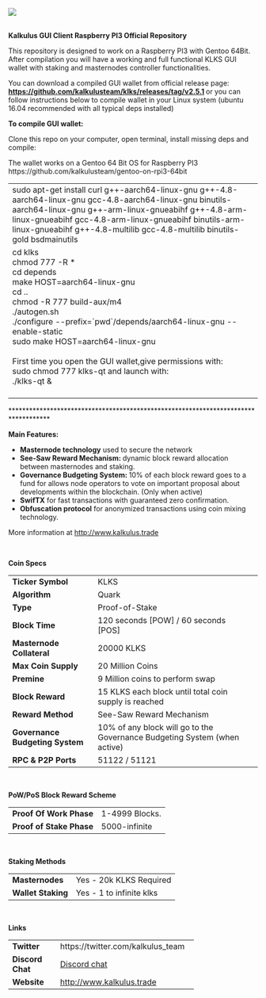<p><a href="http://www.kalkulus.trade/"><img style="display: block; margin-left: auto; margin-right: auto;" src="https://i.imgur.com/TDhrEOP.png" /></a>&nbsp;</p>
<p><strong>Kalkulus GUI Client Raspberry PI3 Official Repository</strong></p>
<p>This repository is designed to work on a Raspberry PI3 with Gentoo 64Bit.<br />After compilation you will have a working and full functional KLKS GUI wallet with staking and masternodes controller functionalities.</p>
<p>You can download a compiled GUI wallet from official release page: <strong><a href="https://github.com/kalkulusteam/klks/releases/tag/v2.5.1">https://github.com/kalkulusteam/klks/releases/tag/v2.5.1</a>&nbsp;</strong>or you can follow instructions below to compile wallet in your Linux system (ubuntu 16.04 recommended with all typical deps installed)</p>
<p><strong>To compile GUI wallet:</strong></p>
<p>Clone this repo on your computer, open terminal, install missing deps and compile:</p>
<table class="highlight tab-size js-file-line-container" data-tab-size="8">
<tbody>
<tr>
<td id="file-klks_qt-rasp-LC3" class="blob-code blob-code-inner js-file-line">sudo apt-get install curl g++-aarch64-linux-gnu g++-4.8-aarch64-linux-gnu gcc-4.8-aarch64-linux-gnu binutils-aarch64-linux-gnu g++-arm-linux-gnueabihf g++-4.8-arm-linux-gnueabihf gcc-4.8-arm-linux-gnueabihf binutils-arm-linux-gnueabihf g++-4.8-multilib gcc-4.8-multilib binutils-gold bsdmainutils</td>
</tr>
    The wallet works on a Gentoo 64 Bit OS for Raspberry PI3
  https://github.com/kalkulusteam/gentoo-on-rpi3-64bit
<tr>
<td id="file-klks_qt-rasp-L4" class="blob-num js-line-number" data-line-number="4">
<div class="message first">
<div class="body">
<div class="message-text">
<div class="markup">cd klks</div>
<div class="markup">chmod 777 -R *</div>
<div class="markup">cd depends</div>
<div class="markup">make HOST=aarch64-linux-gnu</div>
</div>
</div>
</div>
<div class="message">
<div class="body">
<div class="message-text">
<div class="btn-reaction">cd ..</div>
<div class="btn-reaction">chmod -R 777 build-aux/m4 <br />./autogen.sh</div>
<div class="btn-reaction">./configure --prefix=`pwd`/depends/aarch64-linux-gnu --enable-static <br />sudo make HOST=aarch64-linux-gnu</div>
<div class="btn-reaction">&nbsp;</div>
<div class="btn-reaction">First time you open the GUI wallet,give permissions with:<br />sudo chmod 777 klks-qt and launch with:<br />./klks-qt &amp;</div>
<div class="btn-reaction">&nbsp;</div>
</div>
</div>
</div>
</td>
</tr>
</tbody>
</table>
<p>***********************************************************************************</p>
<p><strong>Main Features:</strong></p>
<ul>
<li><strong>Masternode technology</strong> used to secure the network</li>
<li><strong>See-Saw Reward Mechanism: </strong>dynamic block reward allocation between masternodes and staking.</li>
<li><strong>Governance Budgeting System: </strong>10% of each block reward goes to a fund for allows node operators to vote on important proposal about developments within the blockchain. (Only when active)</li>
<li><strong>SwifTX</strong> for fast transactions with guaranteed zero confirmation.</li>
<li><strong>Obfuscation protocol</strong> for anonymized transactions using coin mixing technology.</li>
</ul>
<p>More information at <a href="http://www.kalkulus.trade" target="_blank" rel="noopener">http://www.kalkulus.trade</a></p>
<p>&nbsp;</p>
<p><strong>Coin Specs</strong></p>
<table>
<tbody>
<tr>
<td><strong>Ticker Symbol</strong></td>
<td>KLKS</td>
</tr>
<tr>
<td><strong>Algorithm</strong></td>
<td>Quark</td>
</tr>
<tr>
<td><strong>Type</strong></td>
<td>Proof-of-Stake</td>
</tr>
<tr>
<td><strong>Block Time</strong></td>
<td>120 seconds [POW] / 60 seconds [POS]</td>
<td>&nbsp;</td>
</tr>
<tr>
<td><strong>Masternode Collateral</strong></td>
<td>20000 KLKS</td>
</tr>
<tr>
<td><strong>Max Coin Supply</strong></td>
<td>20 Million Coins</td>
</tr>
<tr>
<td><strong>Premine</strong></td>
<td>9 Million coins to perform swap</td>
</tr>
<tr>
<td><strong>Block Reward</strong></td>
<td>15 KLKS each block until total coin supply is reached</td>
</tr>
<tr>
<td><strong>Reward Method</strong></td>
<td>See-Saw Reward Mechanism</td>
</tr>
<tr>
<td><strong>Governance Budgeting System</strong></td>
<td>10% of any block will go to the Governance Budgeting System (when active)</td>
</tr>
<tr>
<td><strong>RPC &amp; P2P Ports&nbsp;</strong></td>
<td>51122 / 51121</td>
</tr>
</tbody>
</table>
<p>&nbsp;</p>
<p><strong>PoW/PoS Block Reward Scheme</strong></p>
<table>
<tbody>
<tr>
<td><strong>Proof Of Work Phase</strong></td>
<td>1-4999 Blocks.</td>
</tr>
<tr>
<td><strong>Proof of Stake Phase</strong></td>
<td>5000-infinite</td>
</tr>
</tbody>
</table>
<p>&nbsp;</p>
<p><strong>Staking Methods</strong></p>
<table>
<tbody>
<tr>
<td><strong>Masternodes</strong></td>
<td>Yes - 20k KLKS Required</td>
</tr>
<tr>
<td><strong>Wallet Staking</strong></td>
<td>Yes - 1 to infinite klks</td>
</tr>
</tbody>
</table>
<p>&nbsp;</p>
<p><strong>Links</strong></p>
<table style="width: 375px;">
<tbody>
<tr>
<td style="width: 93px;"><strong>Twitter</strong></td>
<td style="width: 270px;">https://twitter.com/kalkulus_team</td>
</tr>
<tr>
<td style="width: 93px;"><strong>Discord Chat</strong></td>
<td style="width: 270px;"><a href="https://discord.gg/UHDWDKT">Discord chat</a></td>
</tr>
<tr>
<td style="width: 93px;"><strong>Website</strong></td>
<td style="width: 270px;"><a href="http://kalkulus.trade/">http://www.kalkulus.trade</a></td>
</tr>
</tbody>
</table>
<p>&nbsp;</p>
<p>&nbsp;</p>
